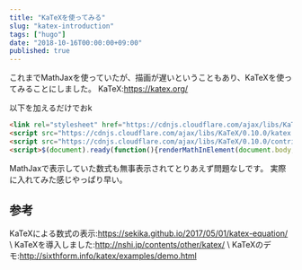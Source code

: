 ```yaml
---
title: "KaTeXを使ってみる"
slug: "katex-introduction"
tags: ["hugo"]
date: "2018-10-16T00:00:00+09:00"
published: true
---
```


これまでMathJaxを使っていたが、描画が遅いということもあり、KaTeXを使ってみることにしました。
KaTeX:https://katex.org/

以下を加えるだけでおk

```html
<link rel="stylesheet" href="https://cdnjs.cloudflare.com/ajax/libs/KaTeX/0.8.3/katex.min.css" />
<script src="https://cdnjs.cloudflare.com/ajax/libs/KaTeX/0.10.0/katex.min.js"></script>
<script src="https://cdnjs.cloudflare.com/ajax/libs/KaTeX/0.10.0/contrib/auto-render.min.js"></script>
<script>$(document).ready(function(){renderMathInElement(document.body,{delimiters: [{left: "[[", right: "]]", display: true},{left: "$", right: "$", display: false}]})});</script>
```

MathJaxで表示していた数式も無事表示されてとりあえず問題なしです。
実際に入れてみた感じやっぱり早い。

## 参考
KaTeXによる数式の表示:https://sekika.github.io/2017/05/01/katex-equation/ \\
KaTeXを導入しました:http://nshi.jp/contents/other/katex/ \\
KaTeXのデモ:http://sixthform.info/katex/examples/demo.html
